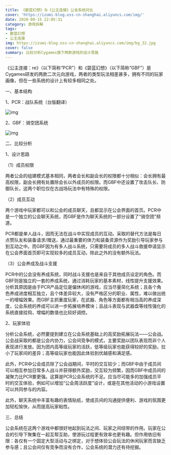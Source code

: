 ```yaml
---
title: 《碧蓝幻想》与《公主连接》公会系统对比
cover: 'https://izumi-blog.oss-cn-shanghai.aliyuncs.com/img/'
date: 2020-09-15 22:05:31
category: 游戏拆解
tags: 
- 碧蓝幻想
- 公主连接 
img: https://izumi-blog.oss-cn-shanghai.aliyuncs.com/img/bg_32.jpg
cover: false
summary: 比较分析Cygames旗下两款游戏的设计思路
---
```


<!--more-->

《公主连接：re》（以下简称“PCR”）和《碧蓝幻想》（以下简称“GBF”）是Cygames研发的两款二次元向游戏，两者的类型玩法相差甚多，拥有不同的玩家画像，但在一些系统的设计上有较多相同之处。

一、基本结构

1、PCR：战队系统（台版翻译）

![img](https://izumi-blog.oss-cn-shanghai.aliyuncs.com/img/clip_image004.jpg)

2、GBF：骑空团系统

![img](https://izumi-blog.oss-cn-shanghai.aliyuncs.com/img/clip_image007.jpg)

二、比较分析

1、设计思路

（1）成员权限

两者公会的组建模式基本相同，两者会长和副会长的权限都十分相似：会长拥有最高权限，副会长拥有处置除会长以外成员的权限。而GBF中还设置了攻击队长、防御队长，这两个职位仅在古战场玩法中有特殊的权限。

（2）成员互动

两个游戏中玩家都可以和公会的成员聊天，且都显示在公会界面的首页。PCR中是一个独立的公会聊天系统，而GBF是作为聊天系统的一部分设置了“骑空团”频道。

PCR都是单人战斗，因而无法在战斗中实现成员的互动。采取的替代方法是每日点赞队友和装备请求/赠送，通过最重要的体力和装备资源作为奖励引导玩家参与到互动之中。而GBF因为有多人战斗系统，只需要将成员的多人战斗救援申请显示在公会界面首页即可实现较多的成员互动，除此之外的没有额外玩法。

（3）公会养成及战斗支援

PCR中的公会没有养成系统，同时战斗支援也是来自于其他成员设定的角色。而GBF则是独立的一套的养成系统，通过消耗玩家的基本素材，线性提升支援效果。分析其原因是由于PCR产品定位是偏休闲的游戏，应当尽量简化系统；且各个角色养成进度相互独立，且个体差异较大，没有严格区分的职业、属性，难以做出统一的增幅效果。而GBF主抓重度玩家，在武器、角色等方面都有相当高的养成深度，公会系统的养成可以进一步拓展培养模块；且战斗表现与武器盘等线性强化的系统直接挂钩，增幅的数值也比较好调控。

2、玩家体验

分析公会系统，必然要提到建立在公会系统基础上的高奖励拓展玩法——公会战。公会战采取的都是公会内协力，公会间竞争的模式，主要奖励以团队表现而非个人表现进行发放。因为团内高等级玩家的活跃，低等级玩家也能获得较好的奖励，拉小了玩家间的差异；高等级玩家也能因此体验到优越感和满足感。

此外，PCR中公会成员除了公会战期间，平时的交互较少；而GBF中由于成员间可以相互参加日常多人战斗并获得额外奖励，交互较为频繁，因而GBF中成员间的凝聚力比PCR要更强。这算是PCR公会系统的不足。应当尽可能多的加强成员平时的交互体验，例如可以增加“公会周活跃度”设计，或是在其他活动的小游戏设置可以共同参与的内容。

此外，聊天系统中丰富有趣的表情贴纸，使成员间的沟通提供便利、游戏的氛围更加轻松愉快，从而提高玩家粘性。

三、总结

公会系统在这两个游戏中都很好地起到玩法之间、玩家之间纽带的作用。玩家在公会的引导下聚集在一起互帮互助，使游玩过程更有效率也更有趣。但作用依旧有限：各仅有一个固定大型活动与之绑定，对于想体验公会玩法的休闲玩家而言缺乏参与感；且公会间仅有竞争而没有合作，公会系统的潜力还有待挖掘。

